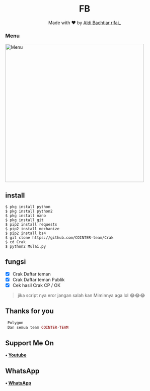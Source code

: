 <h1 align="center">
  FB
</h1>
</div>
<p align="center">
  Made with ❤️ by <a href="https://github.com/Aldi098">Aldi Bachtiar rifai_</a>
</p>
<p align="center">
 
### Menu
 <img src="https://github.com/COINTER-team/Crak/blob/main/hasil%204.png" width="440" title="Menu" alt="Menu">
</p>

## install
```python3
$ pkg install python
$ pkg install python2
$ pkg install nano
$ pkg install git
$ pip2 install requests
$ pip2 install mechanize
$ pip2 install bs4
$ git clone https://github.com/COINTER-team/Crak
$ cd Crak
$ python2 Mulai.py

```

## fungsi
- [x] Crak Daftar teman
- [x] Crak Daftar teman Publik
- [x] Cek hasil Crak CP / OK

> jika script nya eror jangan salah kan Miminnya aga lol 😂😂😂

## Thanks for you
```php
 Polygon
 Dan semua team COINTER-TEAM
```
## Support Me On
<b>• [Youtube](https://youtube.com/channel/UC7ygjAbDjuiN76PqOlJm40A)</b>
</br>
## WhatsApp
<b>• [WhatsApp](https://api.whatsapp.com/send?phone=+62852-9500-4078&text=Assalamualaikum)</b>
<br>
